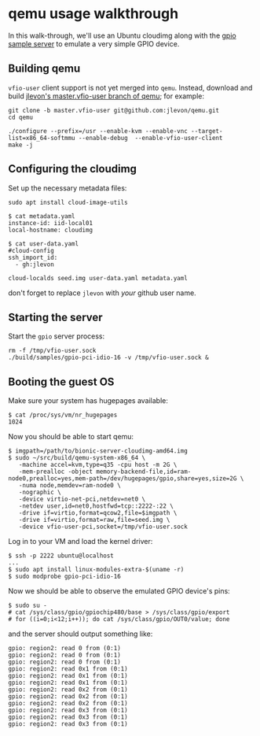 qemu usage walkthrough
======================

In this walk-through, we'll use an Ubuntu cloudimg along with the
[gpio sample server](../samples/gpio-pci-idio-16.c) to emulate a very simple GPIO
device.

Building qemu
-------------

`vfio-user` client support is not yet merged into `qemu`. Instead, download and
build [jlevon's master.vfio-user branch of
qemu](https://github.com/jlevon/qemu/tree/master.vfio-user); for example:

```
git clone -b master.vfio-user git@github.com:jlevon/qemu.git
cd qemu

./configure --prefix=/usr --enable-kvm --enable-vnc --target-list=x86_64-softmmu --enable-debug  --enable-vfio-user-client
make -j
```

Configuring the cloudimg
------------------------

Set up the necessary metadata files:

```
sudo apt install cloud-image-utils

$ cat metadata.yaml
instance-id: iid-local01
local-hostname: cloudimg

$ cat user-data.yaml
#cloud-config
ssh_import_id:
  - gh:jlevon

cloud-localds seed.img user-data.yaml metadata.yaml
```

don't forget to replace `jlevon` with *your* github user name.

Starting the server
-------------------

Start the `gpio` server process:

```
rm -f /tmp/vfio-user.sock
./build/samples/gpio-pci-idio-16 -v /tmp/vfio-user.sock &
```

Booting the guest OS
--------------------

Make sure your system has hugepages available:

```
$ cat /proc/sys/vm/nr_hugepages
1024
```

Now you should be able to start qemu:

```
$ imgpath=/path/to/bionic-server-cloudimg-amd64.img
$ sudo ~/src/build/qemu-system-x86_64 \
   -machine accel=kvm,type=q35 -cpu host -m 2G \
   -mem-prealloc -object memory-backend-file,id=ram-node0,prealloc=yes,mem-path=/dev/hugepages/gpio,share=yes,size=2G \
   -numa node,memdev=ram-node0 \
   -nographic \
   -device virtio-net-pci,netdev=net0 \
   -netdev user,id=net0,hostfwd=tcp::2222-:22 \
   -drive if=virtio,format=qcow2,file=$imgpath \
   -drive if=virtio,format=raw,file=seed.img \
   -device vfio-user-pci,socket=/tmp/vfio-user.sock
```

Log in to your VM and load the kernel driver:

```
$ ssh -p 2222 ubuntu@localhost
...
$ sudo apt install linux-modules-extra-$(uname -r)
$ sudo modprobe gpio-pci-idio-16
```

Now we should be able to observe the emulated GPIO device's pins:

```
$ sudo su -
# cat /sys/class/gpio/gpiochip480/base > /sys/class/gpio/export
# for ((i=0;i<12;i++)); do cat /sys/class/gpio/OUT0/value; done
```

and the server should output something like:

```
gpio: region2: read 0 from (0:1)
gpio: region2: read 0 from (0:1)
gpio: region2: read 0 from (0:1)
gpio: region2: read 0x1 from (0:1)
gpio: region2: read 0x1 from (0:1)
gpio: region2: read 0x1 from (0:1)
gpio: region2: read 0x2 from (0:1)
gpio: region2: read 0x2 from (0:1)
gpio: region2: read 0x2 from (0:1)
gpio: region2: read 0x3 from (0:1)
gpio: region2: read 0x3 from (0:1)
gpio: region2: read 0x3 from (0:1)
```
